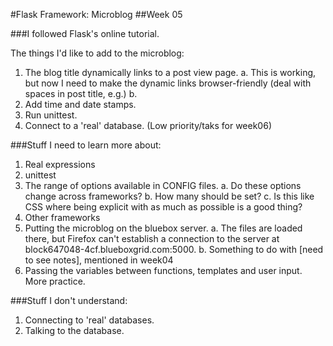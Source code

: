 #Flask Framework: Microblog
##Week 05

###I followed Flask's online tutorial. 

The things I'd like to add to the microblog:

1. The blog title dynamically links to a post view page.
	a. This is working, but now I need to make the dynamic links browser-friendly (deal with spaces in post title, e.g.)
	b. 
2. Add time and date stamps.
3. Run unittest.
4. Connect to a 'real' database. (Low priority/taks for week06)

###Stuff I need to learn more about:

1. Real expressions
2. unittest
3. The range of options available in CONFIG files.
	a. Do these options change across frameworks?
	b. How many should be set? 
	c. Is this like CSS where being explicit with as much as possible is a good thing?
4. Other frameworks
5. Putting the microblog on the bluebox server.
	a. The files are loaded there, but 
		Firefox can't establish a connection to the server 
		at block647048-4cf.blueboxgrid.com:5000.
	b. Something to do with [need to see notes], mentioned in week04
6. Passing the variables between functions, templates and user input. More practice.

###Stuff I don't understand:
1. Connecting to 'real' databases.
2. Talking to the database. 